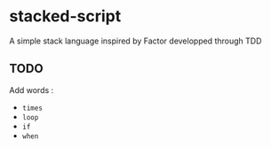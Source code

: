 # stacked-script

A simple stack language inspired by Factor developped through TDD

## TODO

Add words :
 - `times`
 - `loop`
 - `if`
 - `when`
